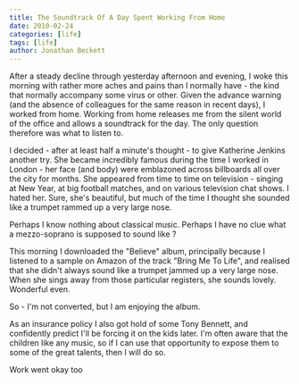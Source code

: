 ```yaml
---
title: The Soundtrack Of A Day Spent Working From Home
date: 2010-02-24
categories: [life]
tags: [life]
author: Jonathan Beckett
---
```


After a steady decline through yesterday afternoon and evening, I woke this morning with rather more aches and pains than I normally have - the kind that normally accompany some virus or other. Given the advance warning (and the absence of colleagues for the same reason in recent days), I worked from home. Working from home releases me from the silent world of the office and allows a soundtrack for the day. The only question therefore was what to listen to.

I decided - after at least half a minute's thought - to give Katherine Jenkins another try. She became incredibly famous during the time I worked in London - her face (and body) were emblazoned across billboards all over the city for months. She appeared from time to time on television - singing at New Year, at big football matches, and on various television chat shows. I hated her. Sure, she's beautiful, but much of the time I thought she sounded like a trumpet rammed up a very large nose.

Perhaps I know nothing about classical music. Perhaps I have no clue what a mezzo-soprano is supposed to sound like ?

This morning I downloaded the "Believe" album, principally because I listened to a sample on Amazon of the track "Bring Me To Life", and realised that she didn't always sound like a trumpet jammed up a very large nose. When she sings away from those particular registers, she sounds lovely. Wonderful even.

So - I'm not converted, but I am enjoying the album.

As an insurance policy I also got hold of some Tony Bennett, and confidently predict I'll be forcing it on the kids later. I'm often aware that the children like any music, so if I can use that opportunity to expose them to some of the great talents, then I will do so.

Work went okay too 